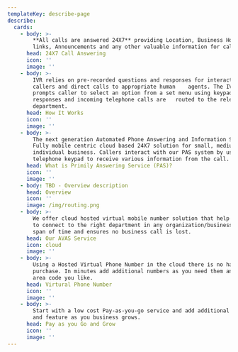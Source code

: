 ```yaml
---
templateKey: describe-page
describe:
  cards:
    - body: >-
        **All calls are answered 24X7** providing Location, Business Hours, Web
        links, Announcements and any other valuable information for callers
      head: 24X7 Call Answering
      icon: ''
      image: ''
    - body: >-
        IVR relies on pre-recorded questions and responses for interacting with
        callers and direct calls to appropriate human    agents. The IVR system
        prompts caller to select an option from a set menu using keypad
        responses and incoming telephone calls are   routed to the relevant
        department.
      head: How It Works
      icon: ''
      image: ''
    - body: >-
        The next generation Automated Phone Answering and Information Service.
        Fully mobile centric cloud based 24X7 solution for small, medium and
        individual business. Callers interact with our PAS system by using their
        telephone keypad to receive various information from the call.
      head: What is Primily Answering Service (PAS)?
      icon: ''
      image: ''
    - body: TBD - Overview description
      head: Overview
      icon: ''
      image: /img/routing.png
    - body: >-
        We offer cloud hosted virtual mobile number solution that help customers
        to connect to the right department in any organization/business in short
        span of time and ensures no business call is lost.
      head: Our AVAS Service
      icon: cloud
      image: ''
    - body: >-
        Using a Hosted Virtual Phone Number in the cloud there is no hardware
        purchase. In minutes add additional numbers as you need them and in any
        area code you like.
      head: Virtural Phone Number
      icon: ''
      image: ''
    - body: >-
        Start with a low cost Pay-as-you-go service and add additional services
        and feature as you business grows.
      head: Pay as you Go and Grow
      icon: ''
      image: ''
---
```


